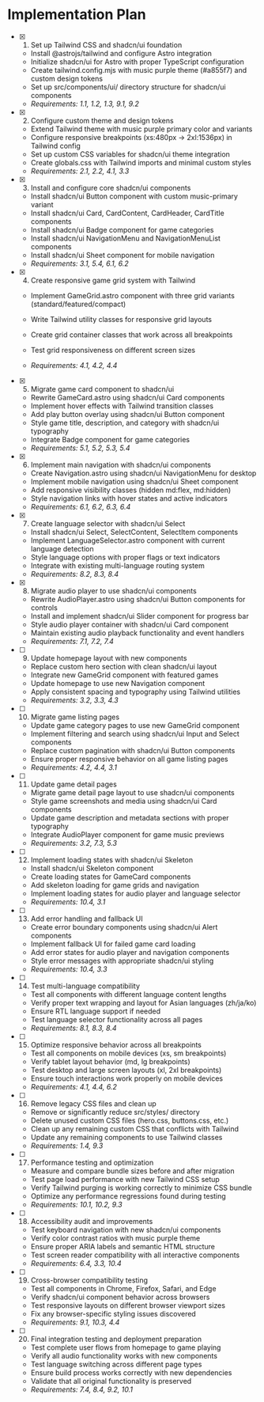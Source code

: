 # Implementation Plan

- [x] 1. Set up Tailwind CSS and shadcn/ui foundation

  - Install @astrojs/tailwind and configure Astro integration
  - Initialize shadcn/ui for Astro with proper TypeScript configuration
  - Create tailwind.config.mjs with music purple theme (#a855f7) and custom design tokens
  - Set up src/components/ui/ directory structure for shadcn/ui components
  - _Requirements: 1.1, 1.2, 1.3, 9.1, 9.2_

- [x] 2. Configure custom theme and design tokens

  - Extend Tailwind theme with music purple primary color and variants
  - Configure responsive breakpoints (xs:480px → 2xl:1536px) in Tailwind config
  - Set up custom CSS variables for shadcn/ui theme integration
  - Create globals.css with Tailwind imports and minimal custom styles
  - _Requirements: 2.1, 2.2, 4.1, 3.3_

- [x] 3. Install and configure core shadcn/ui components

  - Install shadcn/ui Button component with custom music-primary variant
  - Install shadcn/ui Card, CardContent, CardHeader, CardTitle components
  - Install shadcn/ui Badge component for game categories
  - Install shadcn/ui NavigationMenu and NavigationMenuList components
  - Install shadcn/ui Sheet component for mobile navigation
  - _Requirements: 3.1, 5.4, 6.1, 6.2_

- [x] 4. Create responsive game grid system with Tailwind

  - Implement GameGrid.astro component with three grid variants (standard/featured/compact)
  - Write Tailwind utility classes for responsive grid layouts
  - Create grid container classes that work across all breakpoints
  - Test grid responsiveness on different screen sizes

  - _Requirements: 4.1, 4.2, 4.4_

- [x] 5. Migrate game card component to shadcn/ui

  - Rewrite GameCard.astro using shadcn/ui Card components
  - Implement hover effects with Tailwind transition classes
  - Add play button overlay using shadcn/ui Button component
  - Style game title, description, and category with shadcn/ui typography
  - Integrate Badge component for game categories
  - _Requirements: 5.1, 5.2, 5.3, 5.4_

- [x] 6. Implement main navigation with shadcn/ui components

  - Create Navigation.astro using shadcn/ui NavigationMenu for desktop
  - Implement mobile navigation using shadcn/ui Sheet component
  - Add responsive visibility classes (hidden md:flex, md:hidden)
  - Style navigation links with hover states and active indicators
  - _Requirements: 6.1, 6.2, 6.3, 6.4_

- [x] 7. Create language selector with shadcn/ui Select

  - Install shadcn/ui Select, SelectContent, SelectItem components
  - Implement LanguageSelector.astro component with current language detection
  - Style language options with proper flags or text indicators
  - Integrate with existing multi-language routing system
  - _Requirements: 8.2, 8.3, 8.4_

- [x] 8. Migrate audio player to use shadcn/ui components


  - Rewrite AudioPlayer.astro using shadcn/ui Button components for controls
  - Install and implement shadcn/ui Slider component for progress bar
  - Style audio player container with shadcn/ui Card component
  - Maintain existing audio playback functionality and event handlers
  - _Requirements: 7.1, 7.2, 7.4_

- [ ] 9. Update homepage layout with new components




  - Replace custom hero section with clean shadcn/ui layout
  - Integrate new GameGrid component with featured games
  - Update homepage to use new Navigation component
  - Apply consistent spacing and typography using Tailwind utilities
  - _Requirements: 3.2, 3.3, 4.3_

- [ ] 10. Migrate game listing pages

  - Update game category pages to use new GameGrid component
  - Implement filtering and search using shadcn/ui Input and Select components
  - Replace custom pagination with shadcn/ui Button components
  - Ensure proper responsive behavior on all game listing pages
  - _Requirements: 4.2, 4.4, 3.1_

- [ ] 11. Update game detail pages

  - Migrate game detail page layout to use shadcn/ui components
  - Style game screenshots and media using shadcn/ui Card components
  - Update game description and metadata sections with proper typography
  - Integrate AudioPlayer component for game music previews
  - _Requirements: 3.2, 7.3, 5.3_

- [ ] 12. Implement loading states with shadcn/ui Skeleton

  - Install shadcn/ui Skeleton component
  - Create loading states for GameCard components
  - Add skeleton loading for game grids and navigation
  - Implement loading states for audio player and language selector
  - _Requirements: 10.4, 3.1_

- [ ] 13. Add error handling and fallback UI

  - Create error boundary components using shadcn/ui Alert components
  - Implement fallback UI for failed game card loading
  - Add error states for audio player and navigation components
  - Style error messages with appropriate shadcn/ui styling
  - _Requirements: 10.4, 3.3_

- [ ] 14. Test multi-language compatibility

  - Test all components with different language content lengths
  - Verify proper text wrapping and layout for Asian languages (zh/ja/ko)
  - Ensure RTL language support if needed
  - Test language selector functionality across all pages
  - _Requirements: 8.1, 8.3, 8.4_

- [ ] 15. Optimize responsive behavior across all breakpoints

  - Test all components on mobile devices (xs, sm breakpoints)
  - Verify tablet layout behavior (md, lg breakpoints)
  - Test desktop and large screen layouts (xl, 2xl breakpoints)
  - Ensure touch interactions work properly on mobile devices
  - _Requirements: 4.1, 4.4, 6.2_

- [ ] 16. Remove legacy CSS files and clean up

  - Remove or significantly reduce src/styles/ directory
  - Delete unused custom CSS files (hero.css, buttons.css, etc.)
  - Clean up any remaining custom CSS that conflicts with Tailwind
  - Update any remaining components to use Tailwind classes
  - _Requirements: 1.4, 9.3_

- [ ] 17. Performance testing and optimization

  - Measure and compare bundle sizes before and after migration
  - Test page load performance with new Tailwind CSS setup
  - Verify Tailwind purging is working correctly to minimize CSS bundle
  - Optimize any performance regressions found during testing
  - _Requirements: 10.1, 10.2, 9.3_

- [ ] 18. Accessibility audit and improvements

  - Test keyboard navigation with new shadcn/ui components
  - Verify color contrast ratios with music purple theme
  - Ensure proper ARIA labels and semantic HTML structure
  - Test screen reader compatibility with all interactive components
  - _Requirements: 6.4, 3.3, 10.4_

- [ ] 19. Cross-browser compatibility testing

  - Test all components in Chrome, Firefox, Safari, and Edge
  - Verify shadcn/ui component behavior across browsers
  - Test responsive layouts on different browser viewport sizes
  - Fix any browser-specific styling issues discovered
  - _Requirements: 9.1, 10.3, 4.4_

- [ ] 20. Final integration testing and deployment preparation
  - Test complete user flows from homepage to game playing
  - Verify all audio functionality works with new components
  - Test language switching across different page types
  - Ensure build process works correctly with new dependencies
  - Validate that all original functionality is preserved
  - _Requirements: 7.4, 8.4, 9.2, 10.1_
